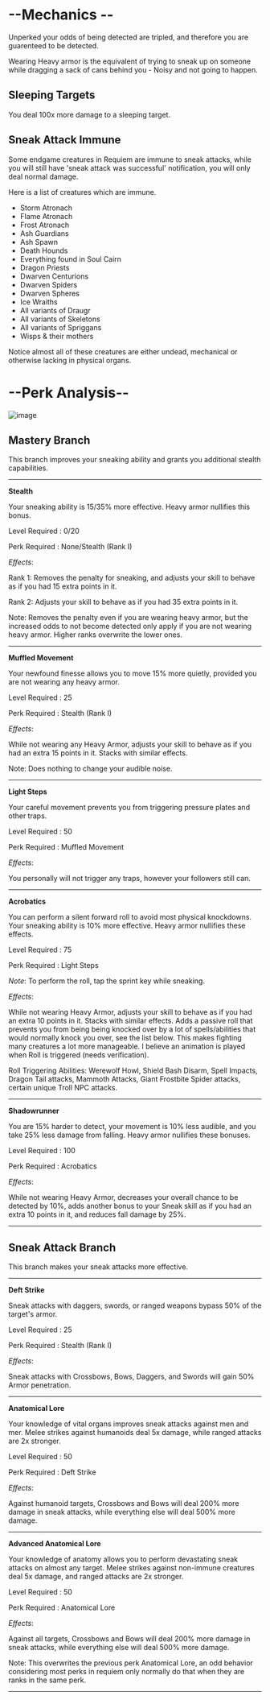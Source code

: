 # --Mechanics --

Unperked your odds of being detected are tripled, and therefore you are guarenteed to be detected. 

Wearing Heavy armor is the equivalent of trying to sneak up on someone while dragging a sack of cans behind you - Noisy and not going to happen.

## Sleeping Targets

You deal 100x more damage to a sleeping target.

## Sneak Attack Immune

Some endgame creatures in Requiem are immune to sneak attacks, while you will still have 'sneak attack was successful' notification, you will only deal normal damage.

Here is a list of creatures which are immune.

* Storm Atronach
* Flame Atronach
* Frost Atronach
* Ash Guardians
* Ash Spawn
* Death Hounds
* Everything found in Soul Cairn
* Dragon Priests
* Dwarven Centurions
* Dwarven Spiders
* Dwarven Spheres
* Ice Wraiths
* All variants of Draugr 
* All variants of Skeletons
* All variants of Spriggans
* Wisps & their mothers

Notice almost all of these creatures are either undead, mechanical or otherwise lacking in physical organs.

# --Perk Analysis--
![image](https://user-images.githubusercontent.com/26418143/157988086-866c3b4b-575e-4539-84fe-d78e53847742.png)

## Mastery Branch

This branch improves your sneaking ability and grants you additional stealth capabilities.

---

**Stealth**

Your sneaking ability is 15/35% more effective. Heavy armor nullifies this bonus.

Level Required : 0/20

Perk Required : None/Stealth (Rank I)

_Effects_:

Rank 1: Removes the penalty for sneaking, and adjusts your skill to behave as if you had 15 extra points in it.

Rank 2: Adjusts your skill to behave as if you had 35 extra points in it.

Note: Removes the penalty even if you are wearing heavy armor, but the increased odds to not become detected only apply if you are not wearing heavy armor. Higher ranks overwrite the lower ones.

---

**Muffled Movement**

Your newfound finesse allows you to move 15% more quietly, provided you are not wearing any heavy armor.

Level Required : 25

Perk Required : Stealth (Rank I)

_Effects_:

While not wearing any Heavy Armor, adjusts your skill to behave as if you had an extra 15 points in it. Stacks with similar effects.

Note: Does nothing to change your audible noise. 

---

**Light Steps**

Your careful movement prevents you from triggering pressure plates and other traps.

Level Required : 50

Perk Required : Muffled Movement

_Effects_:

You personally will not trigger any traps, however your followers still can.

---

**Acrobatics**

You can perform a silent forward roll to avoid most physical knockdowns. Your sneaking ability is 10% more effective. Heavy armor nullifies these effects.

Level Required : 75

Perk Required : Light Steps

_Note_: To perform the roll, tap the sprint key while sneaking.

_Effects_:

While not wearing Heavy Armor, adjusts your skill to behave as if you had an extra 10 points in it. Stacks with similar effects. Adds a passive roll that prevents you from being being knocked over by a lot of spells/abilities that would normally knock you over, see the list below. This makes fighting many creatures a lot more manageable. I believe an animation is played when Roll is triggered (needs verification).

Roll Triggering Abilities: Werewolf Howl, Shield Bash Disarm, Spell Impacts, Dragon Tail attacks, Mammoth Attacks, Giant Frostbite Spider attacks, certain unique Troll NPC attacks.

---

**Shadowrunner**

You are 15% harder to detect, your movement is 10% less audible, and you take 25% less damage from falling. Heavy armor nullifies these bonuses. 

Level Required : 100

Perk Required : Acrobatics

_Effects_:

While not wearing Heavy Armor, decreases your overall chance to be detected by 10%, adds another bonus to your Sneak skill as if you had an extra 10 points in it, and reduces fall damage by 25%.

---

## Sneak Attack Branch

This branch makes your sneak attacks more effective.

---

**Deft Strike**

Sneak attacks with daggers, swords, or ranged weapons bypass 50% of the target's armor. 

Level Required : 25

Perk Required : Stealth (Rank I)

_Effects_:

Sneak attacks with Crossbows, Bows, Daggers, and Swords will gain 50% Armor penetration.

---

**Anatomical Lore**

Your knowledge of vital organs improves sneak attacks against men and mer. Melee strikes against humanoids deal 5x damage, while ranged attacks are 2x stronger.

Level Required : 50

Perk Required : Deft Strike

_Effects_:

Against humanoid targets, Crossbows and Bows will deal 200% more damage in sneak attacks, while everything else will deal 500% more damage.

---

**Advanced Anatomical Lore**

Your knowledge of anatomy allows you to perform devastating sneak attacks on almost any target. Melee strikes against non-immune creatures deal 5x damage, and ranged attacks are 2x stronger.

Level Required : 50

Perk Required : Anatomical Lore

_Effects_:

Against all targets, Crossbows and Bows will deal 200% more damage in sneak attacks, while everything else will deal 500% more damage.

Note: This overwrites the previous perk Anatomical Lore, an odd behavior considering most perks in requiem only normally do that when they are ranks in the same perk.

---